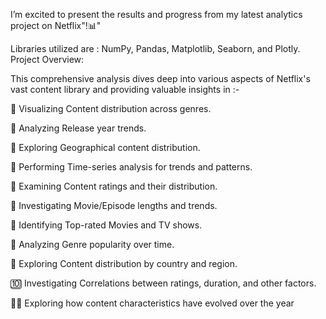 I’m excited to present the results and progress from my latest analytics project on Netflix"!📊"

Libraries utilized are : NumPy, Pandas, Matplotlib, Seaborn, and Plotly.
Project Overview:

This comprehensive analysis dives deep into various aspects of Netflix's vast content library and providing valuable insights in :-

⿡ Visualizing Content distribution across genres.

⿢ Analyzing Release year trends.

⿣ Exploring Geographical content distribution.

⿤ Performing Time-series analysis for trends and patterns.

⿥ Examining Content ratings and their distribution.

⿦ Investigating Movie/Episode lengths and trends.

⿧ Identifying Top-rated Movies and TV shows.

⿨ Analyzing Genre popularity over time.

⿩ Exploring Content distribution by country and region.

🔟 Investigating Correlations between ratings, duration, and other factors.

⿡⿡ Exploring how content characteristics have evolved over the year
